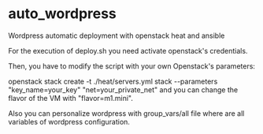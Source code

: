 # auto_wordpress
Wordpress automatic deployment with openstack heat and ansible

For the execution of deploy.sh you need activate openstack's credentials.

Then, you have to modify the script with your own Openstack's parameters:

openstack stack create -t ./heat/servers.yml stack --parameters "key_name=your_key" "net=your_private_net" and you can
change the flavor of the VM with "flavor=m1.mini".

Also you can personalize wordpress with group_vars/all file where are all variables of wordpress configuration.
